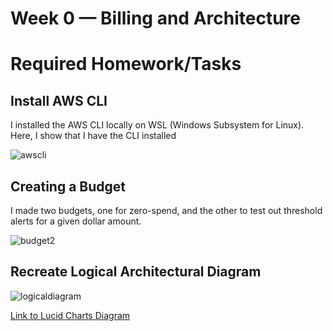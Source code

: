 # Week 0 — Billing and Architecture

# Required Homework/Tasks

## Install AWS CLI

I installed the AWS CLI locally on WSL (Windows Subsystem for Linux).
Here, I show that I have the CLI installed

![awscli](https://user-images.githubusercontent.com/125153369/219493838-fde90a87-cc98-4af9-a4cd-0838558cd8c7.PNG)

## Creating a Budget

I made two budgets, one for zero-spend, and the other to test out threshold alerts for a given dollar amount.

![budget2](https://user-images.githubusercontent.com/125153369/219494362-cb0d7e7d-c09f-44c8-8ca4-fbe5e933fa29.PNG)

## Recreate Logical Architectural Diagram

![logicaldiagram](https://user-images.githubusercontent.com/125153369/219496608-788620de-439e-47bf-aec4-9bfc846be21a.PNG)

[Link to Lucid Charts Diagram](https://lucid.app/lucidchart/59a955a3-54d5-4417-8987-415cfd056443/edit?viewport_loc=-566%2C-198%2C3328%2C1598%2C0_0&invitationId=inv_ab5a21f6-2675-4384-a1aa-f7af89d66525)


